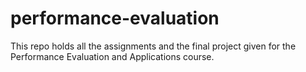 # performance-evaluation
This repo holds all the assignments and the final project given for the Performance Evaluation and Applications course.
